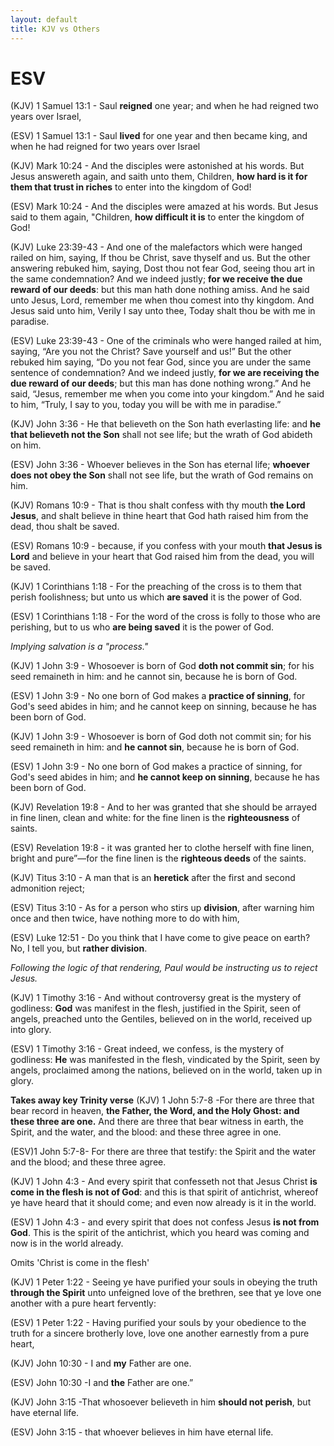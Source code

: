 ```yaml
---
layout: default
title: KJV vs Others
---
```


# ESV

(KJV) 1 Samuel 13:1 - Saul **reigned** one year; and when he had reigned two years over Israel,

(ESV) 1 Samuel 13:1 - Saul **lived** for one year and then became king, and when he had reigned for two years over Israel


(KJV) Mark 10:24 - And the disciples were astonished at his words. But Jesus answereth again, and saith unto them, Children, **how hard is it for them that trust in riches** to enter into the kingdom of God!

(ESV) Mark 10:24 - And the disciples were amazed at his words. But Jesus said to them again, "Children, **how difficult it is** to enter the kingdom of God!


(KJV) Luke 23:39-43 - And one of the malefactors which were hanged railed on him, saying, If thou be Christ, save thyself and us. But the other answering rebuked him, saying, Dost thou not fear God, seeing thou art in the same condemnation? And we indeed justly; **for we receive the due reward of our deeds**: but this man hath done nothing amiss. And he said unto Jesus, Lord, remember me when thou comest into thy kingdom. And Jesus said unto him, Verily I say unto thee, Today shalt thou be with me in paradise.

(ESV) Luke 23:39-43 - One of the criminals who were hanged railed at him, saying, “Are you not the Christ? Save yourself and us!” But the other rebuked him saying, “Do you not fear God, since you are under the same sentence of condemnation? And we indeed justly, **for we are receiving the due reward of our deeds**; but this man has done nothing wrong.” And he said, “Jesus, remember me when you come into your kingdom.” And he said to him, “Truly, I say to you, today you will be with me in paradise.”


(KJV) John 3:36 - He that believeth on the Son hath everlasting life: and **he that believeth not the Son** shall not see life; but the wrath of God abideth on him.

(ESV) John 3:36 - Whoever believes in the Son has eternal life; **whoever does not obey the Son** shall not see life, but the wrath of God remains on him.


(KJV) Romans 10:9 - That is thou shalt confess with thy mouth **the Lord Jesus**, and shalt believe in thine heart that God hath raised him from the dead, thou shalt be saved. 

(ESV) Romans 10:9 - because, if you confess with your mouth **that Jesus is Lord** and believe in your heart that God raised him from the dead, you will be saved.


(KJV) 1 Corinthians 1:18 - For the preaching of the cross is to them that perish foolishness; but unto us which **are saved** it is the power of God.

(ESV) 1 Corinthians 1:18 - For the word of the cross is folly to those who are perishing, but to us who **are being saved** it is the power of God.

_Implying salvation is a "process."_


(KJV) 1 John 3:9 - Whosoever is born of God **doth not commit sin**; for his seed remaineth in him: and he cannot sin, because he is born of God.

(ESV) 1 John 3:9 - No one born of God makes a **practice of sinning**, for God's seed abides in him; and he cannot keep on sinning, because he has been born of God.


(KJV) 1 John 3:9 - Whosoever is born of God doth not commit sin; for his seed remaineth in him: and **he cannot sin**, because he is born of God.

(ESV) 1 John 3:9 - No one born of God makes a practice of sinning, for God's seed abides in him; and **he cannot keep on sinning**, because he has been born of God.


(KJV) Revelation 19:8 - And to her was granted that she should be arrayed in fine linen, clean and white: for the fine linen is the **righteousness**  of saints.

(ESV) Revelation 19:8 - it was granted her to clothe herself with fine linen, bright and pure”—for the fine linen is the **righteous deeds** of the saints.


(KJV) Titus 3:10 - A man that is an **heretick** after the first and second admonition reject;

(ESV) Titus 3:10 - As for a person who stirs up **division**, after warning him once and then twice, have nothing more to do with him,

(ESV) Luke 12:51 - Do you think that I have come to give peace on earth? No, I tell you, but **rather division**.

_Following the logic of that rendering, Paul would be instructing us to reject Jesus._


(KJV) 1 Timothy 3:16 - And without controversy great is the mystery of godliness: **God** was manifest in the flesh, justified in the Spirit, seen of angels, preached unto the Gentiles, believed on in the world, received up into glory.

(ESV) 1 Timothy 3:16 - Great indeed, we confess, is the mystery of godliness: **He** was manifested in the flesh, vindicated by the Spirit, seen by angels, proclaimed among the nations, believed on in the world, taken up in glory.


__**Takes away key Trinity verse**__
(KJV) 1 John 5:7-8 -For there are three that bear record in heaven, **the Father, the Word, and the Holy Ghost: and these three are one.** And there are three that bear witness in earth, the Spirit, and the water, and the blood: and these three agree in one.

(ESV)1 John 5:7-8- For there are three that testify: the Spirit and the water and the blood; and these three agree.


(KJV) 1 John 4:3 - And every spirit that confesseth not that Jesus Christ **is come in the flesh is not of God**: and this is that spirit of antichrist, whereof ye have heard that it should come; and even now already is it in the world.

(ESV) 1 John 4:3 - and every spirit that does not confess Jesus **is not from God**. This is the spirit of the antichrist, which you heard was coming and now is in the world already.

Omits 'Christ is come in the flesh'


(KJV) 1 Peter 1:22 - Seeing ye have purified your souls in obeying the truth **through the Spirit** unto unfeigned love of the brethren, see that ye love one another with a pure heart fervently:

(ESV) 1 Peter 1:22 - Having purified your souls by your obedience to the truth for a sincere brotherly love, love one another earnestly from a pure heart,


(KJV) John 10:30 - I and **my** Father are one.

(ESV) John 10:30 -I and **the** Father are one.”


(KJV) John 3:15 -That whosoever believeth in him **should not perish**, but have eternal life.

(ESV) John 3:15 - that whoever believes in him  have eternal life.

